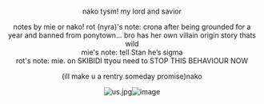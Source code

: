 
</div>

<div align="center">
 </br>




nako tysm! my lord and savior 


 notes by mie or nako! 
 rot (nyra)'s note: crona after being grounded for a year and banned from ponytown... bro has her own villain origin story thats wild </br>
 mie's note: tell Stan he’s sigma </br>
 rot's note: mie. on SKIBIDI ttyou need to STOP THIS BEHAVIOUR NOW
 
(ill make u a rentry someday promise)nako

<img src="blob:chrome-untrusted://media-app/9b3c5237-9ed5-4107-8367-97941dc191f7" alt="us.jpg"/>![image](https://github.com/user-attachments/assets/78ba6c4e-0b05-42f2-935d-1319ca4c5d59)
